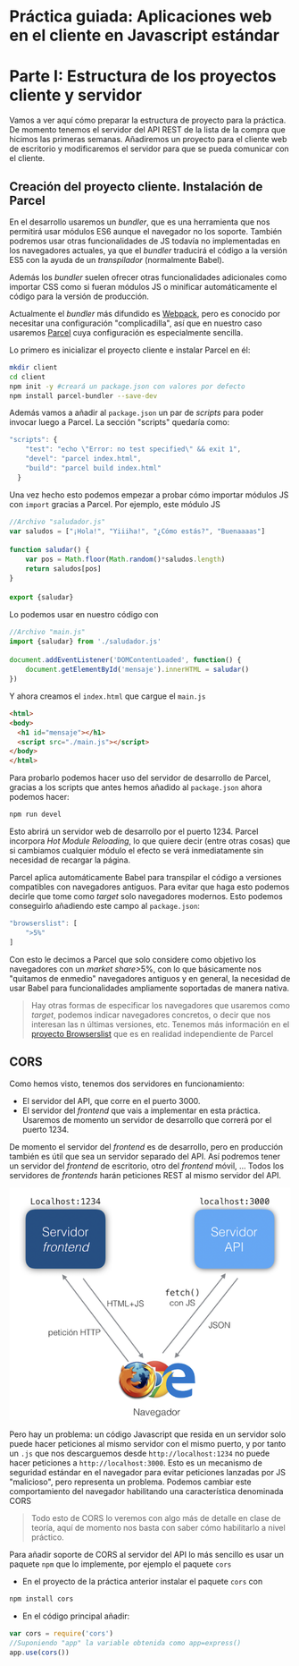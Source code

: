 # Práctica guiada: Aplicaciones web en el cliente en Javascript estándar
# Parte I: Estructura de los proyectos cliente y servidor

Vamos a ver aquí cómo preparar la estructura de proyecto para la práctica. De momento tenemos el servidor del API REST de la lista de la compra que hicimos las primeras semanas. Añadiremos un proyecto para el cliente web de escritorio y modificaremos el servidor para que se pueda comunicar con el cliente.

## Creación del proyecto cliente. Instalación de Parcel

En el desarrollo usaremos un *bundler*, que es una herramienta que nos permitirá usar módulos ES6 aunque el navegador no los soporte. También podremos usar otras funcionalidades de JS todavía no implementadas en los navegadores actuales, ya que el *bundler* traducirá el código a la versión ES5 con la ayuda de un *transpilador* (normalmente Babel).

Además los *bundler* suelen ofrecer otras funcionalidades adicionales como importar CSS como si fueran módulos JS o minificar automáticamente el código para la versión de producción.

Actualmente el *bundler* más difundido es [Webpack](https://webpack.js.org), pero es conocido por necesitar una configuración "complicadilla", así que en nuestro caso usaremos [Parcel](https://parceljs.org) cuya configuración es especialmente sencilla.

Lo primero es inicializar el proyecto cliente e instalar Parcel en él:

```bash
mkdir client
cd client
npm init -y #creará un package.json con valores por defecto
npm install parcel-bundler --save-dev
```
Además vamos a añadir al `package.json` un par de *scripts* para poder invocar luego a Parcel. La sección "scripts" quedaría como:

```javascript
"scripts": {
    "test": "echo \"Error: no test specified\" && exit 1",
    "devel": "parcel index.html",
    "build": "parcel build index.html"
  }
```

Una vez hecho esto podemos empezar a probar cómo importar módulos JS con `import` gracias a Parcel. Por ejemplo, este módulo JS

```javascript
//Archivo "saludador.js"
var saludos = ["¡Hola!", "Yiiiha!", "¿Cómo estás?", "Buenaaaas"]

function saludar() {
    var pos = Math.floor(Math.random()*saludos.length)
    return saludos[pos]
}

export {saludar}
```

Lo podemos usar en nuestro código con 

```javascript
//Archivo "main.js"
import {saludar} from './saludador.js'

document.addEventListener('DOMContentLoaded', function() {
    document.getElementById('mensaje').innerHTML = saludar()
})
```

Y ahora creamos el `index.html` que cargue el `main.js`

```html
<html>
<body>
  <h1 id="mensaje"></h1>
  <script src="./main.js"></script>
</body>
</html>
```

Para probarlo podemos hacer uso del servidor de desarrollo de Parcel, gracias a los scripts que antes hemos añadido al `package.json` ahora podemos hacer:

```bash
npm run devel
```

Esto abrirá un servidor web de desarrollo por el puerto 1234. Parcel incorpora *Hot Module Reloading*, lo que quiere decir (entre otras cosas) que si cambiamos cualquier módulo el efecto se verá inmediatamente sin necesidad de recargar la página.

Parcel aplica automáticamente Babel para transpilar el código a versiones compatibles con navegadores antiguos. Para evitar que haga esto podemos decirle que tome como *target* solo navegadores modernos. Esto podemos conseguirlo añadiendo este campo al `package.json`:

```javascript
"browserslist": [
    ">5%"
]
```

Con esto le decimos a Parcel que solo considere como objetivo los navegadores con un *market share*>5%, con lo que básicamente nos "quitamos de enmedio" navegadores antiguos y en general, la necesidad de usar Babel para funcionalidades ampliamente soportadas de manera nativa.

> Hay otras formas de especificar los navegadores que usaremos como *target*, podemos indicar navegadores concretos, o decir que nos interesan las n últimas versiones, etc. Tenemos más información en el [proyecto Browserslist](https://github.com/browserslist/browserslist) que es en realidad independiente de Parcel


## CORS

Como hemos visto, tenemos dos servidores en funcionamiento:

- El servidor del API, que corre en el puerto 3000.
- El servidor del *frontend* que vais a implementar en esta práctica. Usaremos de momento un servidor de desarrollo que correrá por el puerto 1234.

De momento el servidor del *frontend* es de desarrollo, pero en producción también es útil que sea un servidor separado del API. Así podremos tener un servidor del *frontend* de escritorio, otro del *frontend* móvil, ... Todos los servidores de *frontends* harán peticiones REST al mismo servidor del API.

![](imag_cliente_js_estandar/estructura.png)

Pero hay un problema: un código Javascript que resida en un servidor solo puede hacer peticiones al mismo servidor con el mismo puerto, y por tanto un `.js` que nos descarguemos desde `http://localhost:1234` no puede hacer peticiones a `http://localhost:3000`. Esto es un mecanismo de seguridad estándar en el navegador para evitar peticiones lanzadas por JS "malicioso", pero representa un problema. Podemos cambiar este comportamiento del navegador habilitando una característica denominada CORS

> Todo esto de CORS lo veremos con algo más de detalle en clase de teoría, aquí de momento nos basta con saber cómo habilitarlo a nivel práctico.

Para añadir soporte de CORS al servidor del API lo más sencillo es usar un paquete `npm` que lo implemente, por ejemplo el paquete `cors`

* En el proyecto de la práctica anterior instalar el paquete `cors` con 

```bash
npm install cors
```

* En el código principal añadir:

```javascript
var cors = require('cors')
//Suponiendo "app" la variable obtenida como app=express()
app.use(cors())
```
